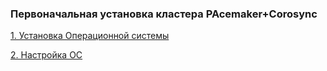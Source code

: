 ### Первоначальная установка кластера PAcemaker+Corosync

[1. Установка Операционной системы](https://clusterlabs.org/pacemaker/doc/2.1/Clusters_from_Scratch/html/installation.html#install-cfs-distro-cfs-distro-ver)

[2. Настройка ОС](https://clusterlabs.org/pacemaker/doc/2.1/Clusters_from_Scratch/html/installation.html#configure-the-os)
